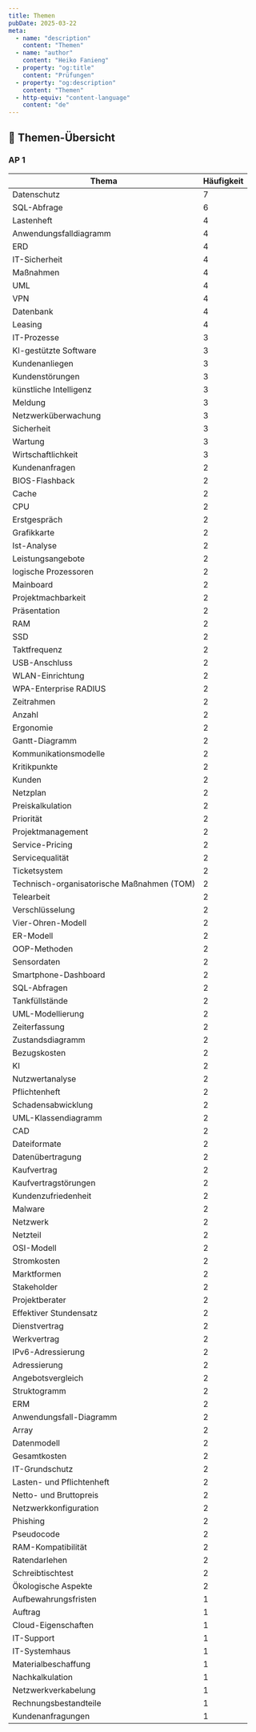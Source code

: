 ```yaml
---
title: Themen
pubDate: 2025-03-22
meta:
  - name: "description"
    content: "Themen"
  - name: "author"
    content: "Heiko Fanieng"
  - property: "og:title"
    content: "Prüfungen"
  - property: "og:description"
    content: "Themen"
  - http-equiv: "content-language"
    content: "de"
---
```



## 📌 Themen-Übersicht

### AP 1

| Thema | Häufigkeit |
| ---- | ---- |
| Datenschutz | 7 |
| SQL-Abfrage | 6 |
| Lastenheft | 4 |
| Anwendungsfalldiagramm | 4 |
| ERD | 4 |
| IT-Sicherheit | 4 |
| Maßnahmen | 4 |
| UML | 4 |
| VPN | 4 |
| Datenbank | 4 |
| Leasing | 4 |
| IT-Prozesse | 3 |
| Kl-gestützte Software | 3 |
| Kundenanliegen | 3 |
| Kundenstörungen | 3 |
| künstliche Intelligenz | 3 |
| Meldung | 3 |
| Netzwerküberwachung | 3 |
| Sicherheit | 3 |
| Wartung | 3 |
| Wirtschaftlichkeit | 3 |
| Kundenanfragen | 2 |
| BIOS-Flashback | 2 |
| Cache | 2 |
| CPU | 2 |
| Erstgespräch | 2 |
| Grafikkarte | 2 |
| Ist-Analyse | 2 |
| Leistungsangebote | 2 |
| logische Prozessoren | 2 |
| Mainboard | 2 |
| Projektmachbarkeit | 2 |
| Präsentation | 2 |
| RAM | 2 |
| SSD | 2 |
| Taktfrequenz | 2 |
| USB-Anschluss | 2 |
| WLAN-Einrichtung | 2 |
| WPA-Enterprise RADIUS | 2 |
| Zeitrahmen | 2 |
| Anzahl | 2 |
| Ergonomie | 2 |
| Gantt-Diagramm | 2 |
| Kommunikationsmodelle | 2 |
| Kritikpunkte | 2 |
| Kunden | 2 |
| Netzplan | 2 |
| Preiskalkulation | 2 |
| Priorität | 2 |
| Projektmanagement | 2 |
| Service-Pricing | 2 |
| Servicequalität | 2 |
| Ticketsystem | 2 |
| Technisch-organisatorische Maßnahmen (TOM) | 2 |
| Telearbeit | 2 |
| Verschlüsselung | 2 |
| Vier-Ohren-Modell | 2 |
| ER-Modell | 2 |
| OOP-Methoden | 2 |
| Sensordaten | 2 |
| Smartphone-Dashboard | 2 |
| SQL-Abfragen | 2 |
| Tankfüllstände | 2 |
| UML-Modellierung | 2 |
| Zeiterfassung | 2 |
| Zustandsdiagramm | 2 |
| Bezugskosten | 2 |
| KI | 2 |
| Nutzwertanalyse | 2 |
| Pflichtenheft | 2 |
| Schadensabwicklung | 2 |
| UML-Klassendiagramm | 2 |
| CAD | 2 |
| Dateiformate | 2 |
| Datenübertragung | 2 |
| Kaufvertrag | 2 |
| Kaufvertragstörungen | 2 |
| Kundenzufriedenheit | 2 |
| Malware | 2 |
| Netzwerk | 2 |
| Netzteil | 2 |
| OSI-Modell | 2 |
| Stromkosten | 2 |
| Marktformen | 2 |
| Stakeholder | 2 |
| Projektberater | 2 |
| Effektiver Stundensatz | 2 |
| Dienstvertrag | 2 |
| Werkvertrag | 2 |
| IPv6-Adressierung | 2 |
| Adressierung | 2 |
| Angebotsvergleich | 2 |
| Struktogramm | 2 |
| ERM | 2 |
| Anwendungsfall-Diagramm | 2 |
| Array | 2 |
| Datenmodell | 2 |
| Gesamtkosten | 2 |
| IT-Grundschutz | 2 |
| Lasten- und Pflichtenheft | 2 |
| Netto- und Bruttopreis | 2 |
| Netzwerkkonfiguration | 2 |
| Phishing | 2 |
| Pseudocode | 2 |
| RAM-Kompatibilität | 2 |
| Ratendarlehen | 2 |
| Schreibtischtest | 2 |
| Ökologische Aspekte | 2 |
| Aufbewahrungsfristen | 1 |
| Auftrag | 1 |
| Cloud-Eigenschaften | 1 |
| IT-Support | 1 |
| IT-Systemhaus | 1 |
| Materialbeschaffung | 1 |
| Nachkalkulation | 1 |
| Netzwerkverkabelung | 1 |
| Rechnungsbestandteile | 1 |
| Kundenanfragungen | 1 |
